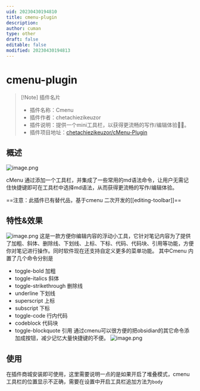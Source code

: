 ```yaml
---
uid: 20230430194810
title: cmenu-plugin
description: 
author: cuman
type: other
draft: false
editable: false
modified: 20230430194813
---
```


# cmenu-plugin

> [!Note] 插件名片
> - 插件名称：Cmenu
> - 插件作者：chetachiezikeuzor
> - 插件说明：提供一个mini工具栏，以获得更流畅的写作/编辑体验✍🏽。
> - 插件项目地址：[chetachiezikeuzor/cMenu-Plugin](https://github.com/chetachiezikeuzor/cMenu-Plugin)

## 概述
![image.png](https://cdn.pkmer.cn/images/202304301950795.png!pkmer)


cMenu 通过添加一个工具栏，并集成了一些常用的md语法命令，让用户无需记住快捷键即可在工具栏中选择md语法，从而获得更流畅的写作/编辑体验。

==注意：此插件已有替代品，基于cmenu 二次开发的[[editing-toolbar]]==

## 特性&效果
![image.png](https://cdn.pkmer.cn/images/202304302129195.png!pkmer)
 这是一款方便你编辑内容的浮动小工具，它针对笔记内容为了提供了加粗、斜体、删除线、下划线、上标、下标、代码、代码块、引用等功能，方便你对笔记进行操作。同时软件现在还支持自定义更多的菜单功能。
 其中Cmenu 内置了几个命令分别是
 - toggle-bold 加粗
 - toggle-italics 斜体
 - toggle-strikethrough 删除线
 - underline 下划线
 - superscript 上标
 - subscript 下标
 - toggle-code 行内代码
 - codeblock 代码块
 - toggle-blockquote 引用
通过cmenu可以很方便的把obsidian的其它命令添加成按钮，减少记忆大量快捷键的不便。
![image.png](https://cdn.pkmer.cn/images/202304302306733.png!pkmer)

## 使用

 在插件商城安装即可使用，这里需要说明一点的是如果开启了堆叠模式，cmenu工具栏的位置显示不正确，需要在设置中开启工具栏追加方法为`body`

